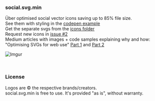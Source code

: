 ### social.svg.min
Über optimised social vector icons saving up to 85% file size.  
See them with styling in the [codepen example](http://codepen.io/larsenwork/pen/admEZM)  
Get the separate svgs from the [icons folder](https://github.com/larsenwork/social.svg.min/tree/master/icons)  
Request new icons in [issue #2](https://github.com/larsenwork/social.svg.min/issues/2)  
Medium articles with images + code samples explaining why and how: "Optimising SVGs for web use" [Part 1](https://medium.com/@larsenwork/optimising-svgs-for-web-use-part-1-67e8f2d4035) and [Part 2](https://medium.com/@larsenwork/optimising-svgs-for-web-use-part-2-6711cc15df46)

![Imgur](http://i.imgur.com/mJVtE3m.png)

<p>&nbsp;</p>

### License
Logos are © the respective brands/creators.  
social.svg.min is free to use. It's provided "as is", without warranty.  

